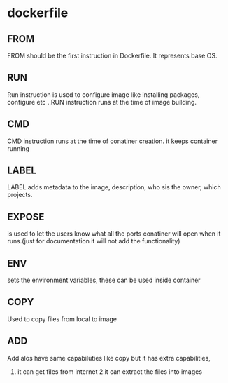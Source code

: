 # dockerfile
FROM
----
FROM should be the first instruction in Dockerfile. It represents base OS.

RUN
---
Run instruction is used to configure image like installing packages, configure etc ..RUN instruction runs at the time of image building.

CMD
--
CMD instruction runs at the time of conatiner creation. it keeps container running

LABEL
----
LABEL adds metadata to the image, description, who sis the owner, which projects. 

EXPOSE
------
is used to let the users know what all the ports conatiner will open when it runs.(just for documentation it will not add the functionality)

ENV
---
sets the environment variables, these can be used inside container

COPY
---
Used to copy files from local to image

ADD
---
Add alos have same capabiluties like copy
but it has extra capabilities,
1. it can get files from internet
2.it can extract the files into images